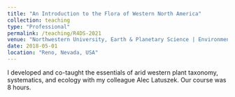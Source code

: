 ```yaml
---
title: "An Introduction to the Flora of Western North America"
collection: teaching
type: "Professional"
permalink: /teaching/R4DS-2021
venue: "Northwestern University, Earth & Planetary Science | Environmental Science | Plant Biology and Conservation"
date: 2018-05-01
location: "Reno, Nevada, USA"
---
```


I developed and co-taught the essentials of arid western plant taxonomy, systematics, and ecology with my colleague Alec Latuszek. Our course was 8 hours. 
